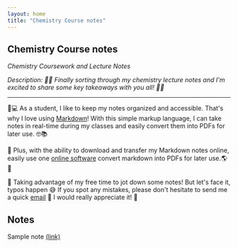 ```yaml
---
layout: home
title: "Chemistry Course notes"
---
```


## Chemistry Course notes
*Chemistry Coursework and Lecture Notes*

*Description: 🔬📝 Finally sorting through my chemistry lecture notes and I'm excited to share some key takeaways with you all! 🧪💡*

---

📝💻 As a student, I like to keep my notes organized and accessible. That's why I love using [Markdown](https://www.markdownguide.org/getting-started/)! With this simple markup language, I can take notes in real-time during my classes and easily convert them into PDFs for later use. 🤓📚

🚀 Plus, with the ability to download and transfer my Markdown notes online, easily use one [online software](https://cloudconvert.com/md-to-pdf) convert markdown into PDFs for later use.🌎📲

📝 Taking advantage of my free time to jot down some notes! But let's face it, typos happen 😅 If you spot any mistakes, please don't hesitate to send me a quick [email](/contact) 📧 I would really appreciate it! 🙏


<!-- I guess this is a hiden text -->


## Notes

Sample note [(link)](/s/notes/sample-note)



